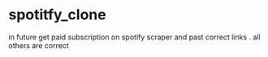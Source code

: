 # spotitfy_clone
in future get paid subscription on spotify scraper and past correct links . all others are correct
